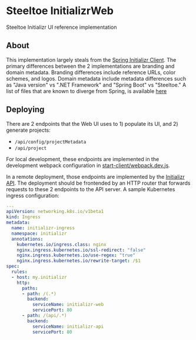 # Steeltoe InitializrWeb

Steeltoe Initializr UI reference implementation

## About

This implementation largely steals from the [Spring Initializr Client](https://github.com/spring-io/start.spring.io).
The primary differences between the 2 implementations are branding and domain metadata.
Branding differences include reference URLs, color schemes, and logos.
Domain metadata include metadata differences such as "Java version" vs ".NET Framework" and "Spring Boot" vs "Steeltoe."
A list of files that are known to diverge from Spring, is available [here](./Upstream.md)

## Deploying

There are 2 endpoints that the Web UI uses to 1) populate its UI, and 2) generate projects:

* `/api/config/projectMetadata`
* `/api/project`

For local development, these endpoints are implemented in the development webpack configuration in [start-client/webpack.dev.js](start-client/webpack.dev.js).

In a remote deployment, those endpoints are implemented by the [Initializr API](https://github.com/SteeltoeOSS/InitializrApi).
The deployment should be frontended by an HTTP router that forwards requests to these 2 endpoints to the API server.
A sample Kubernetes ingress configuration:
```yaml
---
apiVersion: networking.k8s.io/v1beta1
kind: Ingress
metadata:
  name: initializr-ingress
  namespace: initializr
  annotations:
    kubernetes.io/ingress.class: nginx
    nginx.ingress.kubernetes.io/ssl-redirect: "false"
    nginx.ingress.kubernetes.io/use-regex: "true"
    nginx.ingress.kubernetes.io/rewrite-target: /$1
spec:
  rules:
  - host: my.initializr
    http:
      paths:
      - path: /(.*)
        backend:
          serviceName: initializr-web
          servicePort: 80
      - path: /(api/.*)
        backend:
          serviceName: initializr-api
          servicePort: 80
```

